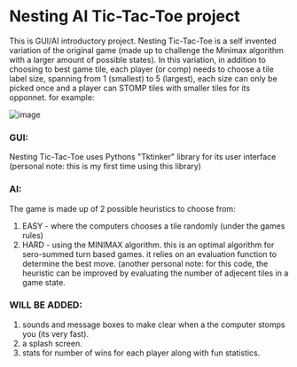 # Nesting AI Tic-Tac-Toe project

This is GUI/AI introductory project.
Nesting Tic-Tac-Toe is a self invented variation of the original game (made up to challenge the Minimax algorithm with a larger amount of possible states).
In this variation, in addition to choosing to best game tile, each player (or comp) needs to choose a tile label size, spanning from 1 (smallest) to 5 (largest),
each size can only be picked once and a player can STOMP tiles with smaller tiles for its opponnet.
for example:

![image](https://user-images.githubusercontent.com/63443963/185794985-e3e67050-a948-4125-bf37-bc66395691f4.png)

### GUI:
Nesting Tic-Tac-Toe uses Pythons "Tktinker" library for its user interface (personal note: this is my first time using this library)

### AI:
The game is made up of 2 possible heuristics to choose from:
1. EASY - where the computers chooses a tile randomly (under the games rules)
2. HARD - using the MINIMAX algorithm. this is an optimal algorithm for sero-summed turn based games. it relies on an evaluation function to determine the best move.
          (another personal note: for this code, the heuristic can be improved by evaluating the number of adjecent tiles in a game state.
          
### WILL BE ADDED:
1. sounds and message boxes to make clear when a the computer stomps you (its very fast).
2. a splash screen.
3. stats for number of wins for each player along with fun statistics.


